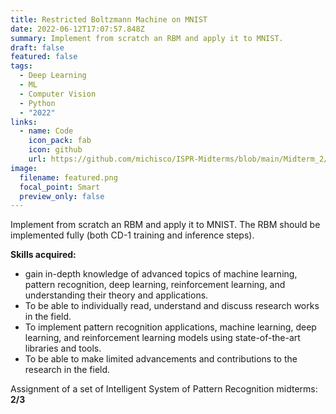 ```yaml
---
title: Restricted Boltzmann Machine on MNIST
date: 2022-06-12T17:07:57.848Z
summary: Implement from scratch an RBM and apply it to MNIST.
draft: false
featured: false
tags:
  - Deep Learning
  - ML
  - Computer Vision
  - Python
  - "2022"
links:
  - name: Code
    icon_pack: fab
    icon: github
    url: https://github.com/michisco/ISPR-Midterms/blob/main/Midterm_2/Assignment3.ipynb
image:
  filename: featured.png
  focal_point: Smart
  preview_only: false
---
```

Implement from scratch an RBM and apply it to MNIST. The RBM should be implemented fully (both CD-1 training and inference steps).

**Skills acquired:** 

* gain in-depth knowledge of advanced topics of machine learning, pattern recognition, deep learning, reinforcement learning, and understanding their theory and applications.
* To be able to individually read, understand and discuss research works in the field.
* To implement pattern recognition applications, machine learning, deep learning, and reinforcement learning models using state-of-the-art libraries and tools.
* To be able to make limited advancements and contributions to the research in the field.

Assignment of a set of Intelligent System of Pattern Recognition midterms: **2/3**
